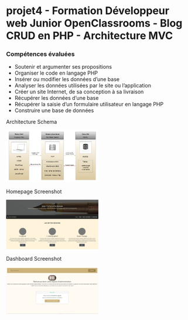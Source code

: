 # projet4 - Formation Développeur web Junior OpenClassrooms - Blog CRUD en PHP - Architecture MVC

<h3>Compétences évaluées</h3>
<ul>
  <li>Soutenir et argumenter ses propositions</li>
  <li>Organiser le code en langage PHP</li>
  <li>Insérer ou modifier les données d’une base</li>
  <li>Analyser les données utilisées par le site ou l’application</li>
  <li>Créer un site Internet, de sa conception à sa livraison</li>
  <li>Récupérer les données d’une base</li>
  <li>Récupérer la saisie d’un formulaire utilisateur en langage PHP</li>
  <li>Construire une base de données</li>
</ul>

<p>Architecture Schema</p>
<img src="src/Assets/img/schema-architecturePhpCRUD.png" style="width: 50%">

<p>Homepage Screenshot</p>
<img src="src/Assets/img/screenshot-homepage.png" style="width: 50%">

<p>Dashboard Screenshot</p>
<img src="src/Assets/img/screenshot-adminDashboard.png" style="width: 50%">

